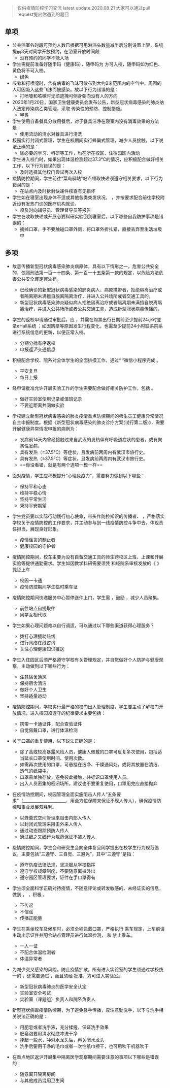 > 仅供疫情防控学习交流
> latest update:2020.08.21
> 大家可以通过pull request提出你遇到的题目



## 单项

* 公共浴室各时段可预约人数已根据可用淋浴头数量减半后分别设置上限，系统提前3天对同学开放预约，在浴室开放时间段
  * 没有预约的同学不能入场
* 学生需提前准备好随申码（健康码），随申码为  方可入校，随申码如为红色、黄色将不可入校。
  * 绿色
* 咳嗽和打喷嚏时，含有病毒的飞沫可散布到大约2米范围内的空气中，周围的人可因吸入这些飞沫而被感染。故以下行为错误的是：
  * 打喷嚏和咳嗽时无须遮掩可侧身朝向没有人的方向
* 2020年1月20日，国家卫生健康委员会发布公告，新型冠状病毒感染的肺炎纳入法定传染病乙类管理，采取   传染性的预防、控制措施。
  * 甲类
* 学生使用自备餐具分散用餐后，对于餐具洁净在寝室内没有消毒效果的方法是：
  * 使用流动的清水对餐具进行清洗
* 校园实行封闭式管理，学生在校期间实行蜂巢式管理，减少人员接触，以下说法正确的是：
  * 除必要的学习、科研等工作，均在所在校区、住宿园区内活动
* 学生进入校门时，如果出现体温检测超过37.3℃的情况，应积极配合做好相关工作，以下行为错误的是：
  * 及时选择其他校门尝试再次入校
* 疫情防控期间，学生前往“菜鸟驿站”站点领取快递须遵守相关要求，以下行为错误的是：
  * 在站点内及时拆封快递件核查有无损坏
* 学生如在寝室出现身体不适或其他各类突发状况，       ，并按要求配合前往学校附近设有发热门诊的医疗机构就诊。
  * 须及时向辅导员、管理督导员等报告
* 学生在收取快递或开展必要科研实验回到寝室后，以下哪些自我防护事项是错误的：
  * 摘掉口罩，手不要触碰口罩外侧，将口罩外折扎紧，直接丢弃至生活垃圾中



## 多项

* 故意传播新型冠状病毒感染肺炎病原体，具有以下情形之一，危害公共安全的，依照刑法第一百一十四条、第一百一十五条第一款的规定，以危险方法危害公共安全罪定罪处罚。
  * 已经确诊的新型冠状病毒感染的肺炎病人、病原携带者，拒绝隔离治疗或者隔离期未满擅自脱离隔离治疗，并进入公共场所或者交通工具的。
  * 新型冠状病毒感染肺炎疑似病人拒绝隔离治疗或者隔离期未满擅自脱离隔离治疗，并进入公共场所或者公共交通工具，造成新型冠状病毒传播的。
* 学生的返校申请通过审批后，应       ，并需在购票出行日期前至少提前24小时登录eHall系统     ；如因购票等原因发生行程变化，也需至少提前24小时联系院系进行系统信息的更新，以便正常入校。
  * 分期分批有序返校
  * 申报返沪交通信息
* 积极配合学校、院系对全体学生的全面排摸工作，通过“     ”微信小程序完成    。
  * 平安复旦
  * 每日上报
* 经申请批准允许开展实验工作的学生需要配合做好相关防护工作，包括           。
  *  做好实验室使用记录或值班记录
  *  不要近距离共同做实验
* 学校建立新型冠状病毒感染的肺炎疫情重点防控期间的师生员工健康异常情况自主申报制度。根据《新型冠状病毒感染的肺炎诊疗方案(试行第二版)》，需要开展健康异常情况申报的病例为：
  * 发病前14天内曾经接触过来自武汉的发热伴有呼吸道症状的患者，或有聚集性发病。
  * 具有发热（≥37.5℃）等症状，且发病前两周内有武汉市旅行史。
  * 具有发热（≥37.5℃）等症状，且发病前两周内有武汉市旅行史。
  * ==你没看错，就是有两个选项一模一样==
* 面对疫情，学生应积极提升“心理免疫力”，需要努力做到以下哪些：
  * 保持平和心态
  * 维持平稳心情
  * 坚持平常生活
  * 秉持平安期望
* 学生党员要以实际行动践行初心使命，带头作防控知识的传播者、          ，严格落实学校关于疫情防控的工作要求，并主动参与到一线疫情防控斗争中去，体现责任担当，展现良好形象。
  * 疫情谣言的制止者
  * 健康校园的守护者
* 疫情防控期间，校车主要为没有自备交通工具的师生跨校区上班、上课和开展实验等提供通勤需求。学生如因教学科研需要须凭   和经院系审核发放的《    》凭证上车
  * 校园一卡通
  * 疫情防控期间学生临时乘车证
* 疫情防控期间快递服务中心暂停送件上门，学生需   ，鼓励    ，减少人员聚集。
  * 前往站点自提取件
  * 同学互相代取
* 学生如果心理问题难以自行调适，可以通过以下哪些渠道获得心理服务？
  * 拨打心理援助热线
  * 进行网络在线咨询
  * 关注心理健康知识推送

* 学生入住园区后须严格遵守学校有关管理规定，并自觉做好个人防护与健康观察，主动做到以下哪些行为：
  * 注意宿舍通风
  * 保持宿舍清洁
  * 做好个人卫生
  * 坚持适量运动
* 疫情防控期间，学校实行最严格的校门出入管理制度，学生要主动了解校门开放情况，进入校园须遵守的纪律要求主要包括：
  * 携带一卡通证件，配合查验证件
  * 自觉佩戴口罩，进行体温检测
* 关于口罩的重复使用，以下说法正确的是：
  * 除了高或较高暴露风险人员，健康人佩戴的口罩可反复多次使用，包括适当延长口罩使用时间、使用次数。
  * 如需再次使用的口罩，可悬挂在洁净、干燥通风处，或将其放置在清洁、透气的纸袋中。
  * 口罩需单独存放，避免彼此接触，并标识口罩使用人员。
  * 出入人员密集的密闭场所，建议也不要重复使用，口罩用完应直接抛弃
* 在疫情防控期间，校园管理全面实施阻击人传人“五条要求”（_____________________、用全方位保障来保证不现人传人），确保疫情防控和事业发展双胜利。
  * 以蜂巢式空间管理来阻击内部人传人
  * 以封闭式管理来阻击外来人传人
  * 通过动态跟踪预防人传人
  * 通过细之又细行为规范保证不被人传人
* 疫情防控期间，学生会和研究生会向全体复旦同学提出在校学生行为规范倡议，主要包括“三遵守、三自觉、三避免”，其中“三遵守”是指：
  * 遵守防疫法律法规，坚决服从学校指挥
  * 遵守学校规章制度，不要随意离校外出
  * 遵守园区管理要求，证件在手口罩得有
* 学生须全面科学正确对待疫情，不随意评论或转发敏感的、未经证实的信息，做到     ，     ，积极    。
  * 不传谣
  * 不信谣
  * 传播正能量
* 学生在乘坐校车及候车时，必须全程佩戴口罩，严格执行   乘车规定，上车前请主动出示证件并配合站点管理员进行体温检测，   和   禁止乘车。
  * 一人一证
  * 不配合体温检测者
  * 体温异常者
* 为减少交叉感染的风险，防止疫情扩散，所有进入实验室的学生须通过学校统一的    ，还需要通过    ，而且须经    批准，方可进入实验室。
  * 新型冠状病毒肺炎的医学安全认定
  * 实验室安全考试
  * 实验室（课题组）负责人和院系负责人
* 新型冠状病毒疫情防控期，为了避免经手传播，应注意勤洗手，以下与洗手相关说法正确的是：
  * 用肥皂或者洗手液，充分揉搓，保证洗手效果
  * 肥皂泡要用清水彻底冲洗干净
  * 捧起一些水，冲淋水龙头后，再关闭水龙头
  * 洗手后要用干净的毛巾或者一次性纸巾擦干，也可用吹干机器吹干

* 在重点地区返沪开展集中隔离医学观察期间需要注意的事项以下哪些是错误的：
  * 随意离开隔离房间
  * 与其他成员混用卫生间
